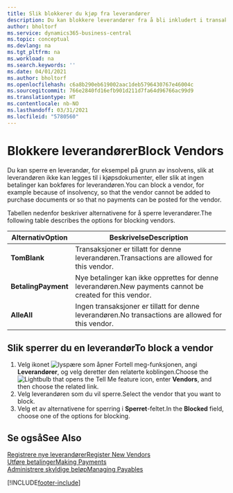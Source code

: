 ```yaml
---
title: Slik blokkerer du kjøp fra leverandører
description: Du kan blokkere leverandører fra å bli inkludert i transaksjoner, eller bare blokkere nye betalinger til dem.
author: bholtorf
ms.service: dynamics365-business-central
ms.topic: conceptual
ms.devlang: na
ms.tgt_pltfrm: na
ms.workload: na
ms.search.keywords: ''
ms.date: 04/01/2021
ms.author: bholtorf
ms.openlocfilehash: c6a8b290eb619002aac1deb5796430767e46004c
ms.sourcegitcommit: 766e2840fd16efb901d211d7fa64d96766ac99d9
ms.translationtype: HT
ms.contentlocale: nb-NO
ms.lasthandoff: 03/31/2021
ms.locfileid: "5780560"
---
```

# <a name="block-vendors"></a><span data-ttu-id="1929a-103">Blokkere leverandører</span><span class="sxs-lookup"><span data-stu-id="1929a-103">Block Vendors</span></span>
<span data-ttu-id="1929a-104">Du kan sperre en leverandør, for eksempel på grunn av insolvens, slik at leverandøren ikke kan legges til i kjøpsdokumenter, eller slik at ingen betalinger kan bokføres for leverandøren.</span><span class="sxs-lookup"><span data-stu-id="1929a-104">You can block a vendor, for example because of insolvency, so that the vendor cannot be added to purchase documents or so that no payments can be posted for the vendor.</span></span>

<span data-ttu-id="1929a-105">Tabellen nedenfor beskriver alternativene for å sperre leverandører.</span><span class="sxs-lookup"><span data-stu-id="1929a-105">The following table describes the options for blocking vendors.</span></span>  

|<span data-ttu-id="1929a-106">Alternativ</span><span class="sxs-lookup"><span data-stu-id="1929a-106">Option</span></span>|<span data-ttu-id="1929a-107">Beskrivelse</span><span class="sxs-lookup"><span data-stu-id="1929a-107">Description</span></span>|  
|--------------------|------------|  
|<span data-ttu-id="1929a-108">**Tom**</span><span class="sxs-lookup"><span data-stu-id="1929a-108">**Blank**</span></span>|<span data-ttu-id="1929a-109">Transaksjoner er tillatt for denne leverandøren.</span><span class="sxs-lookup"><span data-stu-id="1929a-109">Transactions are allowed for this vendor.</span></span>|
|<span data-ttu-id="1929a-110">**Betaling**</span><span class="sxs-lookup"><span data-stu-id="1929a-110">**Payment**</span></span>|<span data-ttu-id="1929a-111">Nye betalinger kan ikke opprettes for denne leverandøren.</span><span class="sxs-lookup"><span data-stu-id="1929a-111">New payments cannot be created for this vendor.</span></span>|  
|<span data-ttu-id="1929a-112">**Alle**</span><span class="sxs-lookup"><span data-stu-id="1929a-112">**All**</span></span>|<span data-ttu-id="1929a-113">Ingen transaksjoner er tillatt for denne leverandøren.</span><span class="sxs-lookup"><span data-stu-id="1929a-113">No transactions are allowed for this vendor.</span></span>|  

## <a name="to-block-a-vendor"></a><span data-ttu-id="1929a-114">Slik sperrer du en leverandør</span><span class="sxs-lookup"><span data-stu-id="1929a-114">To block a vendor</span></span>  
1. <span data-ttu-id="1929a-115">Velg ikonet ![lyspære som åpner Fortell meg-funksjonen](media/ui-search/search_small.png "Fortell hva du vil gjøre"), angi **Leverandører**, og velg deretter den relaterte koblingen.</span><span class="sxs-lookup"><span data-stu-id="1929a-115">Choose the ![Lightbulb that opens the Tell Me feature](media/ui-search/search_small.png "Tell me what you want to do") icon, enter **Vendors**, and then choose the related link.</span></span>
2. <span data-ttu-id="1929a-116">Velg leverandøren som du vil sperre.</span><span class="sxs-lookup"><span data-stu-id="1929a-116">Select the vendor that you want to block.</span></span>
3. <span data-ttu-id="1929a-117">Velg et av alternativene for sperring i **Sperret**-feltet.</span><span class="sxs-lookup"><span data-stu-id="1929a-117">In the **Blocked** field, choose one of the options for blocking.</span></span>

## <a name="see-also"></a><span data-ttu-id="1929a-118">Se også</span><span class="sxs-lookup"><span data-stu-id="1929a-118">See Also</span></span>  
[<span data-ttu-id="1929a-119">Registrere nye leverandører</span><span class="sxs-lookup"><span data-stu-id="1929a-119">Register New Vendors</span></span>](purchasing-how-register-new-vendors.md)  
[<span data-ttu-id="1929a-120">Utføre betalinger</span><span class="sxs-lookup"><span data-stu-id="1929a-120">Making Payments</span></span>](payables-make-payments.md)  
[<span data-ttu-id="1929a-121">Administrere skyldige beløp</span><span class="sxs-lookup"><span data-stu-id="1929a-121">Managing Payables</span></span>](payables-manage-payables.md)


[!INCLUDE[footer-include](includes/footer-banner.md)]